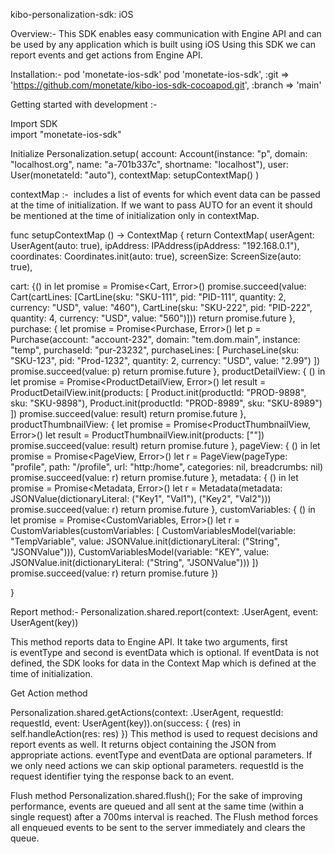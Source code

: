 
kibo-personalization-sdk: iOS

Overview:-
This SDK enables easy communication with Engine API and can be used by any application which is built using iOS
Using this SDK we can report events and get actions from Engine API.


Installation:-
 pod 'monetate-ios-sdk'
 pod 'monetate-ios-sdk', :git => 'https://github.com/monetate/kibo-ios-sdk-cocoapod.git', :branch => 'main'


Getting started with development :-

Import SDK  
import  "monetate-ios-sdk"

Initialize 
   Personalization.setup(
      account: Account(instance: "p", domain: "localhost.org", name: "a-701b337c", shortname: "localhost"),
      user: User(monetateId: "auto"),
      contextMap: setupContextMap()
   )

contextMap :-
 includes a list of events for which event data can be passed at the time of initialization. If we want to pass AUTO for an event it should be mentioned at the time of initialization only in contextMap.

func setupContextMap () -> ContextMap {
   return ContextMap(
      userAgent: UserAgent(auto: true),
      ipAddress: IPAddress(ipAddress: "192.168.0.1"),
      coordinates: Coordinates.init(auto: true),
      screenSize: ScreenSize(auto: true),
      
cart: {() in
         let promise = Promise<Cart, Error>()
         promise.succeed(value: Cart(cartLines: [CartLine(sku: "SKU-111", pid: "PID-111", quantity: 2, currency: "USD", value: "460"), CartLine(sku: "SKU-222", pid: "PID-222", quantity: 4, currency: "USD", value: "560")]))
         return promise.future
   },
      purchase: {
         let promise = Promise<Purchase, Error>()
         let p = Purchase(account: "account-232", domain: "tem.dom.main", instance: "temp", purchaseId: "pur-23232", purchaseLines: [
            PurchaseLine(sku: "SKU-123", pid: "Prod-1232", quantity: 2, currency: "USD", value: "2.99")
         ])
         promise.succeed(value: p)
         return promise.future
   },
      productDetailView: { () in
         let promise = Promise<ProductDetailView, Error>()
         let result = ProductDetailView.init(products: [
            Product.init(productId: "PROD-9898", sku: "SKU-9898"),
            Product.init(productId: "PROD-8989", sku: "SKU-8989")
         ])
         promise.succeed(value: result)
         return promise.future
   },
      productThumbnailView: {
         let promise = Promise<ProductThumbnailView, Error>()
         let result =     ProductThumbnailView.init(products: [""])
         promise.succeed(value: result)
         return promise.future
   },
      pageView: { () in
         let promise = Promise<PageView, Error>()
         let r = PageView(pageType: "profile", path: "/profile", url: "http:/home", categories: nil, breadcrumbs: nil)
         promise.succeed(value: r)
         return promise.future
   },
      metadata: { () in
         let promise = Promise<Metadata, Error>()
         let r = Metadata(metadata: JSONValue(dictionaryLiteral: ("Key1", "Val1"), ("Key2", "Val2")))
         promise.succeed(value: r)
         return promise.future
   },
      customVariables: { () in
         let promise = Promise<CustomVariables, Error>()
         let r = CustomVariables(customVariables: [
            CustomVariablesModel(variable: "TempVariable", value: JSONValue.init(dictionaryLiteral: ("String", "JSONValue"))),
            CustomVariablesModel(variable: "KEY", value: JSONValue.init(dictionaryLiteral: ("String", "JSONValue")))
         ])
         promise.succeed(value: r)
         return promise.future
   })
   
}

Report method:-
Personalization.shared.report(context: .UserAgent, event: UserAgent(key))

This method reports data to Engine API. It take two arguments, first is eventType and second is eventData which is optional. If eventData is not defined, the SDK looks for data in the Context Map which is defined at the time of initialization.


Get Action method

Personalization.shared.getActions(context: .UserAgent, requestId: requestId, event: UserAgent(key)).on(success: { (res) in
                self.handleAction(res: res)
            })
This method is used to request decisions and report events as well. It returns object containing the JSON from appropriate actions. eventType and eventData are optional parameters. If we only need actions we can skip optional parameters. requestId is the request identifier tying the response back to an event.

Flush method
 Personalization.shared.flush();
For the sake of improving performance, events are queued and all sent at the same time (within a single request) after a 700ms interval is reached. The Flush method forces all enqueued events to be sent to the server immediately and clears the queue.
